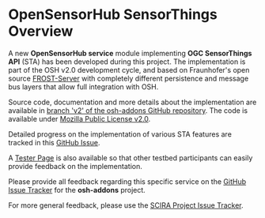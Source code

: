 # OpenSensorHub SensorThings Overview

A new **OpenSensorHub service** module implementing **OGC SensorThings API** (STA) has been developed during this project. The implementation is part of the OSH v2.0 development cycle, and  based on Fraunhofer's open source [FROST-Server](https://github.com/FraunhoferIOSB/FROST-Server) with completely different persistence and message bus layers that allow full integration with OSH.

Source code, documentation and more details about the implementation are available in [branch 'v2' of the osh-addons GitHub repository](https://github.com/opensensorhub/osh-addons/tree/v2/services/sensorhub-service-sensorthings). The code is available under [Mozilla Public License v2.0](http://mozilla.org/MPL/2.0).

Detailed progress on the implementation of various STA features are tracked in this [GitHub Issue](https://github.com/opensensorhub/osh-addons/issues/12).

A [Tester Page](https://opensensorhub.github.io/project-scira/sensorthings/tester) is also available so that other testbed participants can easily provide feedback on the implementation.

Please provide all feedback regarding this specific service on the [GitHub Issue Tracker](https://github.com/opensensorhub/osh-addons/issues) for the **osh-addons** project. 

For more general feedback, please use the [SCIRA Project Issue Tracker](https://github.com/opensensorhub/project-scira/issues).

